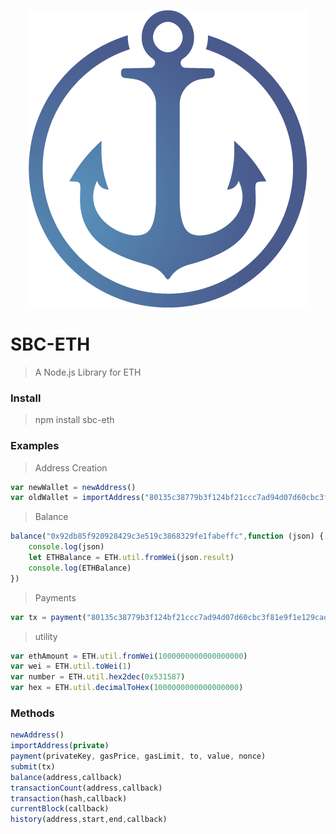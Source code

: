 
<p align="center">
 <a href="https://www.secureblockchains.com/"><img src="https://github.com/SecureBlockChains/Assets/blob/master/Anchor.png" title="SBC" alt="SBC"></a>
</p>

# SBC-ETH

> A Node.js Library for ETH

### Install

> npm install sbc-eth

### Examples

> Address Creation

```javascript
var newWallet = newAddress()
var oldWallet = importAddress("80135c38779b3f124bf21ccc7ad94d07d60cbc3f81e9f1e129cad24033194730")
```

> Balance

```javascript
balance("0x92db85f920928429c3e519c3868329fe1fabeffc",function (json) {
    console.log(json)
    let ETHBalance = ETH.util.fromWei(json.result)
    console.log(ETHBalance)
})
```

> Payments

```javascript
var tx = payment("80135c38779b3f124bf21ccc7ad94d07d60cbc3f81e9f1e129cad24033194730", "21", "10000000000", "0x92db85f920928429c3e519c3868329fe1fabeffc",1, "1")
```

> utility

```javascript
var ethAmount = ETH.util.fromWei(1000000000000000000)
var wei = ETH.util.toWei(1)
var number = ETH.util.hex2dec(0x531587)
var hex = ETH.util.decimalToHex(1000000000000000000)
```

### Methods

```javascript
newAddress()
importAddress(private)
payment(privateKey, gasPrice, gasLimit, to, value, nonce)
submit(tx)
balance(address,callback)
transactionCount(address,callback)
transaction(hash,callback)
currentBlock(callback)
history(address,start,end,callback)
```
